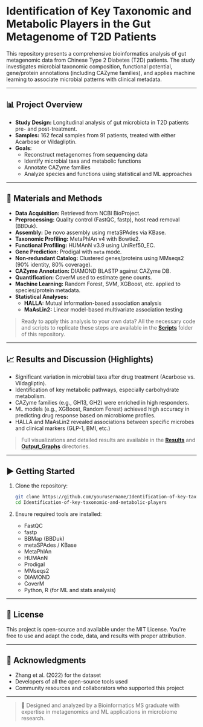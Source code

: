 # Identification of Key Taxonomic and Metabolic Players in the Gut Metagenome of T2D Patients

This repository presents a comprehensive bioinformatics analysis of gut metagenomic data from Chinese Type 2 Diabetes (T2D) patients. The study investigates microbial taxonomic composition, functional potential, gene/protein annotations (including CAZyme families), and applies machine learning to associate microbial patterns with clinical metadata.

---

## 📊 Project Overview

- **Study Design:** Longitudinal analysis of gut microbiota in T2D patients pre- and post-treatment.
- **Samples:** 162 fecal samples from 91 patients, treated with either Acarbose or Vildagliptin.
- **Goals:**  
  - Reconstruct metagenomes from sequencing data  
  - Identify microbial taxa and metabolic functions  
  - Annotate CAZyme families  
  - Analyze species and functions using statistical and ML approaches

---

## 🧬 Materials and Methods

- **Data Acquisition:** Retrieved from NCBI BioProject.
- **Preprocessing:** Quality control (FastQC, fastp), host read removal (BBDuk).
- **Assembly:** De novo assembly using metaSPAdes via KBase.
- **Taxonomic Profiling:** MetaPhlAn v4 with Bowtie2.
- **Functional Profiling:** HUMAnN v3.9 using UniRef50_EC.
- **Gene Prediction:** Prodigal with `meta` mode.
- **Non-redundant Catalog:** Clustered genes/proteins using MMseqs2 (90% identity, 80% coverage).
- **CAZyme Annotation:** DIAMOND BLASTP against CAZyme DB.
- **Quantification:** CoverM used to estimate gene counts.
- **Machine Learning:** Random Forest, SVM, XGBoost, etc. applied to species/protein metadata.
- **Statistical Analyses:**  
  - **HALLA:** Mutual information-based association analysis  
  - **MaAsLin2:** Linear model-based multivariate association testing

> Ready to apply this analysis to your own data? All the necessary code and scripts to replicate these steps are available in the [**Scripts**](./Scripts/) folder of this repository.

---

## 📈 Results and Discussion (Highlights)

- Significant variation in microbial taxa after drug treatment (Acarbose vs. Vildagliptin).
- Identification of key metabolic pathways, especially carbohydrate metabolism.
- CAZyme families (e.g., GH13, GH2) were enriched in high responders.
- ML models (e.g., XGBoost, Random Forest) achieved high accuracy in predicting drug response based on microbiome profiles.
- HALLA and MaAsLin2 revealed associations between specific microbes and clinical markers (GLP-1, BMI, etc.)

> Full visualizations and detailed results are available in the [**Results**](./Results/) and [**Output_Graphs**](./Output_Graphs/) directories.

---

## ▶️ Getting Started

1. Clone the repository:
   ```bash
   git clone https://github.com/yourusername/Identification-of-key-taxonomic-and-metabolic-players-in-the-gut-metagenome-of-T2D-Patients.git
   cd Identification-of-key-taxonomic-and-metabolic-players
   ```

2. Ensure required tools are installed:  
   - FastQC  
   - fastp  
   - BBMap (BBDuk)  
   - metaSPAdes / KBase  
   - MetaPhlAn  
   - HUMAnN  
   - Prodigal  
   - MMseqs2  
   - DIAMOND  
   - CoverM  
   - Python, R (for ML and stats analysis)  

---

## 📜 License

This project is open-source and available under the MIT License. You're free to use and adapt the code, data, and results with proper attribution.

---

## 🙏 Acknowledgments

- Zhang et al. (2022) for the dataset  
- Developers of all the open-source tools used  
- Community resources and collaborators who supported this project

---

> 🔬 Designed and analyzed by a Bioinformatics MS graduate with expertise in metagenomics and ML applications in microbiome research.

